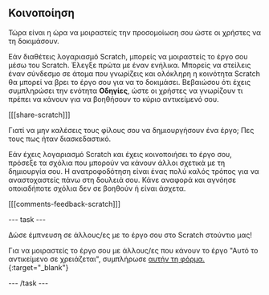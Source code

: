 ## Κοινοποίηση

Τώρα είναι η ώρα να μοιραστείς την προσομοίωση σου ώστε οι χρήστες να τη δοκιμάσουν.

Εάν διαθέτεις λογαριασμό Scratch, μπορείς να μοιραστείς το έργο σου μέσω του Scratch. Έλεγξε πρώτα με έναν ενήλικα. Μπορείς να στείλεις έναν σύνδεσμο σε άτομα που γνωρίζεις και ολόκληρη η κοινότητα Scratch θα μπορεί να βρει το έργο σου για να το δοκιμάσει. Βεβαιώσου ότι έχεις συμπληρώσει την ενότητα **Οδηγίες**, ώστε οι χρήστες να γνωρίζουν τι πρέπει να κάνουν για να βοηθήσουν το κύριο αντικείμενό σου.

[[[share-scratch]]]

Γιατί να μην καλέσεις τους φίλους σου να δημιουργήσουν ένα έργο; Πες τους πως ήταν διασκεδαστικό.

Εάν έχεις λογαριασμό Scratch και έχεις κοινοποιήσει το έργο σου, πρόσεξε τα σχόλια που μπορούν να κάνουν άλλοι σχετικά με τη δημιουργία σου. Η ανατροφοδότηση είναι ένας πολύ καλός τρόπος για να αναστοχαστείς πάνω στη δουλειά σου. Κάνε αναφορά και αγνόησε οποιαδήποτε σχόλια δεν σε βοηθούν ή είναι άσχετα.

[[[comments-feedback-scratch]]]

--- task ---

Δώσε έμπνευση σε άλλους/ες με το έργο σου στο Scratch στούντιο μας!

Για να μοιραστείς το έργο σου με άλλους/ες που κάνουν το έργο "Αυτό το αντικείμενο σε χρειάζεται", συμπλήρωσε [αυτήν τη φόρμα.](https://form.raspberrypi.org/f/community-project-submissions){:target="_blank"}

--- /task ---

